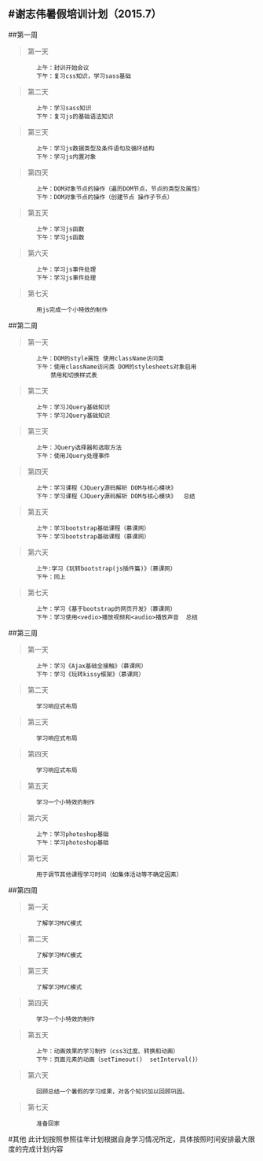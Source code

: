#谢志伟暑假培训计划（2015.7）
---------------------------------
##第一周
>第一天

			上午：封训开始会议
			下午：复习css知识，学习sass基础
>第二天

			上午：学习sass知识
			下午：复习js的基础语法知识
>第三天

			上午：学习js数据类型及条件语句及循环结构
			下午：学习js内置对象
>第四天

			上午：DOM对象节点的操作（遍历DOM节点，节点的类型及属性）
			下午：DOM对象节点的操作（创建节点 操作子节点）
>第五天

			上午：学习js函数
			下午：学习js函数
>第六天

			上午：学习js事件处理
			下午：学习js事件处理
>第七天

			用js完成一个小特效的制作
##第二周
>第一天

			上午：DOM的style属性 使用className访问类
			下午：使用className访问类 DOM的stylesheets对象启用
				禁用和切换样式表
>第二天

			上午：学习JQuery基础知识
			下午：学习JQuery基础知识
>第三天

			上午：JQuery选择器和选取方法
			下午：使用JQuery处理事件
>第四天

			上午：学习课程《JQuery源码解析 DOM与核心模块》
			下午：学习课程《JQuery源码解析 DOM与核心模块》  总结
>第五天

			上午：学习bootstrap基础课程（慕课网）
			下午：学习bootstrap基础课程（慕课网）
>第六天

			上午:学习《玩转bootstrap(js插件篇)》（慕课网）	
            下午：同上
>第七天

			上午：学习《基于bootstrap的网页开发》（慕课网）
			下午：学习使用<vedio>播放视频和<audio>播放声音  总结
##第三周
>第一天

			上午：学习《Ajax基础全接触》（慕课网）
			下午：学习《玩转kissy框架》（慕课网）
>第二天

			学习响应式布局
>第三天

			学习响应式布局
>第四天

			学习响应式布局
>第五天

			学习一个小特效的制作
>第六天      

			上午：学习photoshop基础
            下午：学习photoshop基础
>第七天

			用于调节其他课程学习时间（如集体活动等不确定因素）
##第四周	
>第一天

			了解学习MVC模式
>第二天

			了解学习MVC模式
>第三天

			了解学习MVC模式
>第四天

			学习一个小特效的制作		
>第五天

			上午：动画效果的学习制作（css3过度、转换和动画）
			下午：页面元素的动画（setTimeout()  setInterval()）
>第六天

			回顾总结一个暑假的学习成果，对各个知识加以回顾巩固。
>第七天		

			准备回家
#其他
  			此计划按照参照往年计划根据自身学习情况所定，具体按照时间安排最大限度的完成计划内容